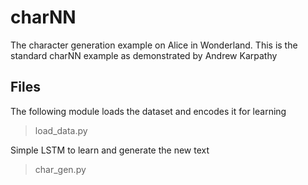 # charNN

The character generation example on Alice in Wonderland. This is the standard charNN example as demonstrated by Andrew Karpathy

## Files

The following module loads the dataset and encodes it for learning
> load_data.py

Simple LSTM to learn and generate the new text
> char_gen.py

